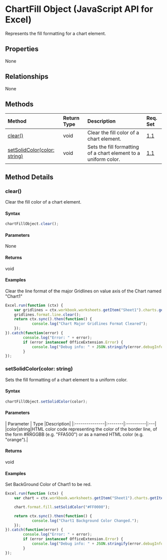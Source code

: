 # ChartFill Object (JavaScript API for Excel)

Represents the fill formatting for a chart element.

## Properties

None

## Relationships
None


## Methods

| Method		   | Return Type	|Description| Req. Set|
|:---------------|:--------|:----------|:----|
|[clear()](#clear)|void|Clear the fill color of a chart element.|[1.1](../reqset/excel-requirement.md)|
|[setSolidColor(color: string)](#setsolidcolorcolor-string)|void|Sets the fill formatting of a chart element to a uniform color.|[1.1](../reqset/excel-requirement.md)|

## Method Details


### clear()
Clear the fill color of a chart element.

#### Syntax
```js
chartFillObject.clear();
```

#### Parameters
None

#### Returns
void

#### Examples

Clear the line format of the major Gridlines on value axis of the Chart named "Chart1"

```js
Excel.run(function (ctx) { 
	var gridlines = ctx.workbook.worksheets.getItem("Sheet1").charts.getItem("Chart1").axes.valueAxis.majorGridlines;	
	gridlines.format.line.clear();
	return ctx.sync().then(function() {
			console.log("Chart Major Gridlines Format Cleared");
	});
}).catch(function(error) {
		console.log("Error: " + error);
		if (error instanceof OfficeExtension.Error) {
			console.log("Debug info: " + JSON.stringify(error.debugInfo));
		}
});
```

### setSolidColor(color: string)
Sets the fill formatting of a chart element to a uniform color.

#### Syntax
```js
chartFillObject.setSolidColor(color);
```

#### Parameters
| Parameter	   | Type	|Description|
|:---------------|:--------|:----------|:---|
|color|string|HTML color code representing the color of the border line, of the form #RRGGBB (e.g. "FFA500") or as a named HTML color (e.g. "orange").|

#### Returns
void

#### Examples

Set BackGround Color of Chart1 to be red.

```js
Excel.run(function (ctx) { 
	var chart = ctx.workbook.worksheets.getItem("Sheet1").charts.getItem("Chart1");	

	chart.format.fill.setSolidColor("#FF0000");

	return ctx.sync().then(function() {
			console.log("Chart1 Background Color Changed.");
	});
}).catch(function(error) {
		console.log("Error: " + error);
		if (error instanceof OfficeExtension.Error) {
			console.log("Debug info: " + JSON.stringify(error.debugInfo));
		}
});
```
